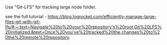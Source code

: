 Use "Git-LFS" for tracking large node folder.

see the full tutorial - https://blog.logrocket.com/efficiently-manage-large-files-git-with-git-lfs/#:~:text=Navigate%20to%20your%20repository's%20root,Git%20LFS%20initialized.&text=Once%20you've%20tracked%20the,changes%20to%20the%20remote%20repository.